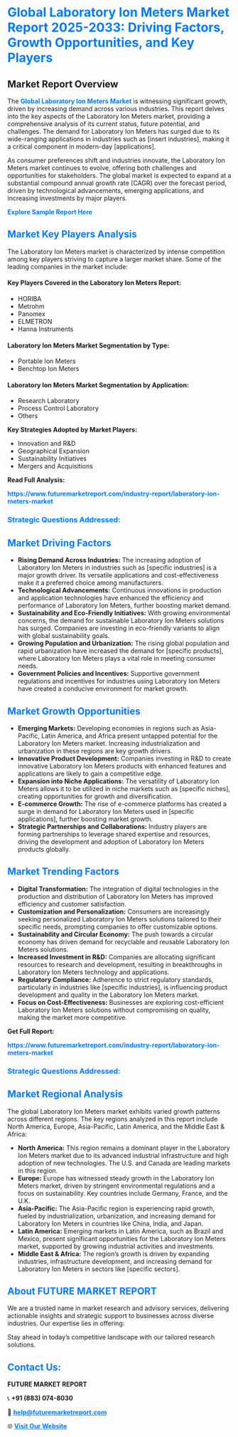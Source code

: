 <h1 style="color: #007BFF;">Global Laboratory Ion Meters Market Report 2025-2033: Driving Factors, Growth Opportunities, and Key Players</h1>

<section id="overview">
<h2>Market Report Overview</h2>
<p>The <a href="https://www.futuremarketreport.com/industry-report/laboratory-ion-meters-market" style="color: #007BFF; text-decoration: none;"><strong>Global Laboratory Ion Meters Market</strong></a> is witnessing significant growth, driven by increasing demand across various industries. This report delves into the key aspects of the Laboratory Ion Meters market, providing a comprehensive analysis of its current status, future potential, and challenges. The demand for Laboratory Ion Meters has surged due to its wide-ranging applications in industries such as [insert industries], making it a critical component in modern-day [applications].</p>
<p>As consumer preferences shift and industries innovate, the Laboratory Ion Meters market continues to evolve, offering both challenges and opportunities for stakeholders. The global market is expected to expand at a substantial compound annual growth rate (CAGR) over the forecast period, driven by technological advancements, emerging applications, and increasing investments by major players.</p>
</section>

<section id="overview">
<p><a href="https://www.futuremarketreport.com/request-sample/reportId=29458" style="color: #007BFF; text-decoration: none;"><strong>Explore Sample Report Here</strong></a></p>
</section>

<section id="key-players">
<h2 style="color: #007BFF;">Market Key Players Analysis</h2>
<p>The Laboratory Ion Meters market is characterized by intense competition among key players striving to capture a larger market share. Some of the leading companies in the market include:</p>
<h4>Key Players Covered in the Laboratory Ion Meters Report:</h4>
<ul><li>HORIBA</li><li>Metrohm</li><li>Panomex</li><li>ELMETRON</li><li>Hanna Instruments</li></ul>
<h4>Laboratory Ion Meters Market Segmentation by Type:</h4>
<ul><li>Portable Ion Meters</li><li>Benchtop Ion Meters</li></ul>

<h4>Laboratory Ion Meters Market Segmentation by Application:</h4>
<ul><li>Research Laboratory</li><li>Process Control Laboratory</li><li>Others</li></ul>
<p><strong>Key Strategies Adopted by Market Players:</strong></p>
<ul>
<li>Innovation and R&D</li>
<li>Geographical Expansion</li>
<li>Sustainability Initiatives</li>
<li>Mergers and Acquisitions</li>
</ul>
</section>

<section>
<p><strong>Read Full Analysis: </strong></p><a href="https://www.futuremarketreport.com/industry-report/laboratory-ion-meters-market" style="color: #007BFF; text-decoration: none;"><strong>https://www.futuremarketreport.com/industry-report/laboratory-ion-meters-market</strong></a>
<h3 style="color: #007BFF;">Strategic Questions Addressed:</h3>
</section>

<section id="driving-factors">
<h2 style="color: #007BFF;">Market Driving Factors</h2>
<ul>
<li><strong>Rising Demand Across Industries:</strong> The increasing adoption of Laboratory Ion Meters in industries such as [specific industries] is a major growth driver. Its versatile applications and cost-effectiveness make it a preferred choice among manufacturers.</li>
<li><strong>Technological Advancements:</strong> Continuous innovations in production and application technologies have enhanced the efficiency and performance of Laboratory Ion Meters, further boosting market demand.</li>
<li><strong>Sustainability and Eco-Friendly Initiatives:</strong> With growing environmental concerns, the demand for sustainable Laboratory Ion Meters solutions has surged. Companies are investing in eco-friendly variants to align with global sustainability goals.</li>
<li><strong>Growing Population and Urbanization:</strong> The rising global population and rapid urbanization have increased the demand for [specific products], where Laboratory Ion Meters plays a vital role in meeting consumer needs.</li>
<li><strong>Government Policies and Incentives:</strong> Supportive government regulations and incentives for industries using Laboratory Ion Meters have created a conducive environment for market growth.</li>
</ul>
</section>

<section id="growth-opportunities">
<h2 style="color: #007BFF;">Market Growth Opportunities</h2>
<ul>
<li><strong>Emerging Markets:</strong> Developing economies in regions such as Asia-Pacific, Latin America, and Africa present untapped potential for the Laboratory Ion Meters market. Increasing industrialization and urbanization in these regions are key growth drivers.</li>
<li><strong>Innovative Product Development:</strong> Companies investing in R&D to create innovative Laboratory Ion Meters products with enhanced features and applications are likely to gain a competitive edge.</li>
<li><strong>Expansion into Niche Applications:</strong> The versatility of Laboratory Ion Meters allows it to be utilized in niche markets such as [specific niches], creating opportunities for growth and diversification.</li>
<li><strong>E-commerce Growth:</strong> The rise of e-commerce platforms has created a surge in demand for Laboratory Ion Meters used in [specific applications], further boosting market growth.</li>
<li><strong>Strategic Partnerships and Collaborations:</strong> Industry players are forming partnerships to leverage shared expertise and resources, driving the development and adoption of Laboratory Ion Meters products globally.</li>
</ul>
</section>

<section id="trending-factors">
<h2 style="color: #007BFF;">Market Trending Factors</h2>
<ul>
<li><strong>Digital Transformation:</strong> The integration of digital technologies in the production and distribution of Laboratory Ion Meters has improved efficiency and customer satisfaction.</li>
<li><strong>Customization and Personalization:</strong> Consumers are increasingly seeking personalized Laboratory Ion Meters solutions tailored to their specific needs, prompting companies to offer customizable options.</li>
<li><strong>Sustainability and Circular Economy:</strong> The push towards a circular economy has driven demand for recyclable and reusable Laboratory Ion Meters solutions.</li>
<li><strong>Increased Investment in R&D:</strong> Companies are allocating significant resources to research and development, resulting in breakthroughs in Laboratory Ion Meters technology and applications.</li>
<li><strong>Regulatory Compliance:</strong> Adherence to strict regulatory standards, particularly in industries like [specific industries], is influencing product development and quality in the Laboratory Ion Meters market.</li>
<li><strong>Focus on Cost-Effectiveness:</strong> Businesses are exploring cost-efficient Laboratory Ion Meters solutions without compromising on quality, making the market more competitive.</li>
</ul>
</section>

<section>
<p><strong>Get Full Report: </strong></p><a href="https://www.futuremarketreport.com/industry-report/laboratory-ion-meters-market" style="color: #007BFF; text-decoration: none;"><strong>https://www.futuremarketreport.com/industry-report/laboratory-ion-meters-market</strong></a>
<h3 style="color: #007BFF;">Strategic Questions Addressed:</h3>
</section>


<section id="regional-analysis">
<h2 style="color: #007BFF;">Market Regional Analysis</h2>
<p>The global Laboratory Ion Meters market exhibits varied growth patterns across different regions. The key regions analyzed in this report include North America, Europe, Asia-Pacific, Latin America, and the Middle East & Africa:</p>
<ul>
<li><strong>North America:</strong> This region remains a dominant player in the Laboratory Ion Meters market due to its advanced industrial infrastructure and high adoption of new technologies. The U.S. and Canada are leading markets in this region.</li>
<li><strong>Europe:</strong> Europe has witnessed steady growth in the Laboratory Ion Meters market, driven by stringent environmental regulations and a focus on sustainability. Key countries include Germany, France, and the U.K.</li>
<li><strong>Asia-Pacific:</strong> The Asia-Pacific region is experiencing rapid growth, fueled by industrialization, urbanization, and increasing demand for Laboratory Ion Meters in countries like China, India, and Japan.</li>
<li><strong>Latin America:</strong> Emerging markets in Latin America, such as Brazil and Mexico, present significant opportunities for the Laboratory Ion Meters market, supported by growing industrial activities and investments.</li>
<li><strong>Middle East & Africa:</strong> The region’s growth is driven by expanding industries, infrastructure development, and increasing demand for Laboratory Ion Meters in sectors like [specific sectors].</li>
</ul>
</section>

<footer>
<h2 style="color: #007BFF;">About FUTURE MARKET REPORT</h2>
<p>We are a trusted name in market research and advisory services, delivering actionable insights and strategic support to businesses across diverse industries. Our expertise lies in offering:</p>

<p>Stay ahead in today’s competitive landscape with our tailored research solutions.</p>

<h2 style="color: #007BFF;">Contact Us:</h2>
<p><strong>FUTURE MARKET REPORT</strong></p>
<p>📞 <strong>+91 (883) 074-8030</strong></p>
<p>📧 <strong><a href="mailto:help@futuremarketreport.com" style="color: #007BFF;">help@futuremarketreport.com</a></strong></p>
<p>🌐 <strong><a href="https://www.futuremarketreport.com/" style="color: #007BFF;">Visit Our Website</a></strong></p>
</footer>